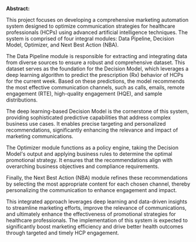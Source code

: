 **Abstract:**

This project focuses on developing a comprehensive marketing automation system designed to optimize communication strategies for healthcare professionals (HCPs) using advanced artificial intelligence techniques. The system is comprised of four integral modules: Data Pipeline, Decision Model, Optimizer, and Next Best Action (NBA).

The Data Pipeline module is responsible for extracting and integrating data from diverse sources to ensure a robust and comprehensive dataset. This dataset serves as the foundation for the Decision Model, which leverages a deep learning algorithm to predict the prescription (Rx) behavior of HCPs for the current week. Based on these predictions, the model recommends the most effective communication channels, such as calls, emails, remote engagement (RTE), high-quality engagement (HQE), and sample distributions.

The deep learning-based Decision Model is the cornerstone of this system, providing sophisticated predictive capabilities that address complex business use cases. It enables precise targeting and personalized recommendations, significantly enhancing the relevance and impact of marketing communications.

The Optimizer module functions as a policy engine, taking the Decision Model's output and applying business rules to determine the optimal promotional strategy. It ensures that the recommendations align with overarching business objectives and compliance requirements.

Finally, the Next Best Action (NBA) module refines these recommendations by selecting the most appropriate content for each chosen channel, thereby personalizing the communication to enhance engagement and impact.

This integrated approach leverages deep learning and data-driven insights to streamline marketing efforts, improve the relevance of communications, and ultimately enhance the effectiveness of promotional strategies for healthcare professionals. The implementation of this system is expected to significantly boost marketing efficiency and drive better health outcomes through targeted and timely HCP engagement.
